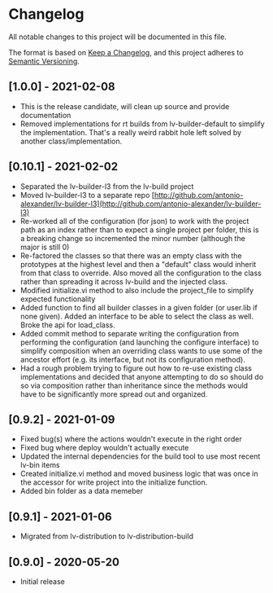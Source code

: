 # Changelog

All notable changes to this project will be documented in this file.

The format is based on [Keep a Changelog](https://keepachangelog.com/en/1.0.0/),
and this project adheres to [Semantic Versioning](https://semver.org/spec/v2.0.0.html).

## [1.0.0] - 2021-02-08

- This is the release candidate, will clean up source and provide documentation
- Removed implementations for rt builds from lv-builder-default to simplify the implementation. That's a really weird rabbit hole left solved by another class/implementation.

## [0.10.1] - 2021-02-02

- Separated the lv-builder-l3 from the lv-build project
- Moved lv-builder-l3 to a separate repo [http://github.com/antonio-alexander/lv-builder-l3](http://github.com/antonio-alexander/lv-builder-l3)
- Re-worked all of the configuration (for json) to work with the project path as an index rather than to expect a single project per folder, this is a breaking change so incremented the minor number (although the major is still 0)
- Re-factored the classes so that there was an empty class with the prototypes at the highest level and then a "default" class would inherit from that class to override. Also moved all the configuration to the class rather than spreading it across lv-build and the injected class.
- Modified initialize.vi method to also include the project_file to simplify expected functionality
- Added function to find all builder classes in a given folder (or user.lib if none given). Added an interface to be able to select the class as well. Broke the api for load_class.
- Added commit method to separate writing the configuration from performing the configuration (and launching the configure interface) to simplify composition when an overriding class wants to use some of the ancestor effort (e.g. its interface, but not its configuration method).
- Had a rough problem trying to figure out how to re-use existing class implementations and decided that anyone attempting to do so should do so via composition rather than inheritance since the methods would have to be significantly more spread out and organized.

## [0.9.2] - 2021-01-09

- Fixed bug(s) where the actions wouldn't execute in the right order
- Fixed bug where deploy wouldn't actually execute
- Updated the internal dependencies for the build tool to use most recent lv-bin items
- Created initialize.vi method and moved business logic that was once in the accessor for write project into the initialize function.
- Added bin folder as a data memeber

## [0.9.1] - 2021-01-06

- Migrated from lv-distribution to lv-distribution-build

## [0.9.0] - 2020-05-20

- Initial release
